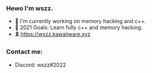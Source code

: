 ### Hewo I'm wszz.

- 🎃 I'm currently working on memory hacking and c++.
- 🧨 2021 Goals: Learn fully c++ and memory hacking.
- 🎗 https://wszz.kawaiiware.xyz

### Contact me:

- Discord: wszz#2022

<br />
